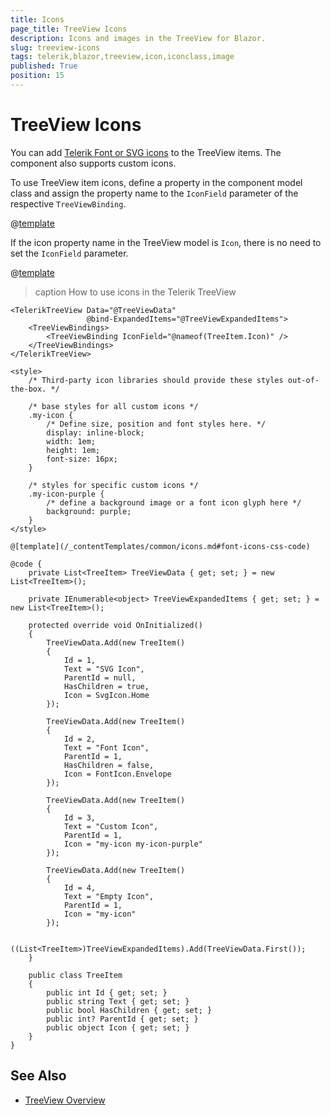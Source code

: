 ```yaml
---
title: Icons
page_title: TreeView Icons
description: Icons and images in the TreeView for Blazor.
slug: treeview-icons
tags: telerik,blazor,treeview,icon,iconclass,image
published: True
position: 15
---
```


# TreeView Icons

You can add [Telerik Font or SVG icons](slug://common-features-icons) to the TreeView items. The component also supports custom icons.

To use TreeView item icons, define a property in the component model class and assign the property name to the `IconField` parameter of the respective `TreeViewBinding`.

@[template](/_contentTemplates/common/icons.md#icon-property-supported-types)

If the icon property name in the TreeView model is `Icon`, there is no need to set the `IconField` parameter.

@[template](/_contentTemplates/common/icons.md#font-icons-css-note)

>caption How to use icons in the Telerik TreeView

````RAZOR
<TelerikTreeView Data="@TreeViewData"
                 @bind-ExpandedItems="@TreeViewExpandedItems">
    <TreeViewBindings>
        <TreeViewBinding IconField="@nameof(TreeItem.Icon)" />
    </TreeViewBindings>
</TelerikTreeView>

<style>
    /* Third-party icon libraries should provide these styles out-of-the-box. */

    /* base styles for all custom icons */
    .my-icon {
        /* Define size, position and font styles here. */
        display: inline-block;
        width: 1em;
        height: 1em;
        font-size: 16px;
    }

    /* styles for specific custom icons */
    .my-icon-purple {
        /* define a background image or a font icon glyph here */
        background: purple;
    }
</style>

@[template](/_contentTemplates/common/icons.md#font-icons-css-code)

@code {
    private List<TreeItem> TreeViewData { get; set; } = new List<TreeItem>();

    private IEnumerable<object> TreeViewExpandedItems { get; set; } = new List<TreeItem>();

    protected override void OnInitialized()
    {
        TreeViewData.Add(new TreeItem()
        {
            Id = 1,
            Text = "SVG Icon",
            ParentId = null,
            HasChildren = true,
            Icon = SvgIcon.Home
        });

        TreeViewData.Add(new TreeItem()
        {
            Id = 2,
            Text = "Font Icon",
            ParentId = 1,
            HasChildren = false,
            Icon = FontIcon.Envelope
        });

        TreeViewData.Add(new TreeItem()
        {
            Id = 3,
            Text = "Custom Icon",
            ParentId = 1,
            Icon = "my-icon my-icon-purple"
        });

        TreeViewData.Add(new TreeItem()
        {
            Id = 4,
            Text = "Empty Icon",
            ParentId = 1,
            Icon = "my-icon"
        });

        ((List<TreeItem>)TreeViewExpandedItems).Add(TreeViewData.First());
    }

    public class TreeItem
    {
        public int Id { get; set; }
        public string Text { get; set; }
        public bool HasChildren { get; set; }
        public int? ParentId { get; set; }
        public object Icon { get; set; }
    }
}
````

## See Also

* [TreeView Overview](slug://treeview-overview)
